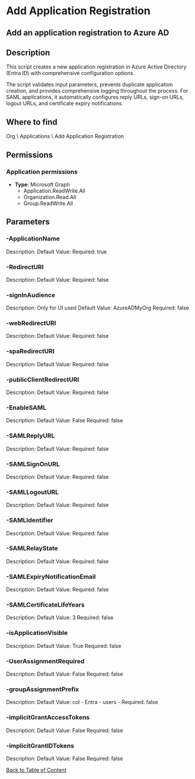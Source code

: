 # Add Application Registration

## Add an application registration to Azure AD

## Description
This script creates a new application registration in Azure Active Directory (Entra ID) with comprehensive configuration options.

The script validates input parameters, prevents duplicate application creation, and provides comprehensive logging
throughout the process. For SAML applications, it automatically configures reply URLs, sign-on URLs, logout URLs,
and certificate expiry notifications.

## Where to find
Org \ Applications \ Add Application Registration

## Permissions
### Application permissions
- **Type**: Microsoft Graph
  - Application.ReadWrite.All
  - Organization.Read.All
  - Group.ReadWrite.All


## Parameters
### -ApplicationName
Description: 
Default Value: 
Required: true

### -RedirectURI
Description: 
Default Value: 
Required: false

### -signInAudience
Description: Only for UI used
Default Value: AzureADMyOrg
Required: false

### -webRedirectURI
Description: 
Default Value: 
Required: false

### -spaRedirectURI
Description: 
Default Value: 
Required: false

### -publicClientRedirectURI
Description: 
Default Value: 
Required: false

### -EnableSAML
Description: 
Default Value: False
Required: false

### -SAMLReplyURL
Description: 
Default Value: 
Required: false

### -SAMLSignOnURL
Description: 
Default Value: 
Required: false

### -SAMLLogoutURL
Description: 
Default Value: 
Required: false

### -SAMLIdentifier
Description: 
Default Value: 
Required: false

### -SAMLRelayState
Description: 
Default Value: 
Required: false

### -SAMLExpiryNotificationEmail
Description: 
Default Value: 
Required: false

### -SAMLCertificateLifeYears
Description: 
Default Value: 3
Required: false

### -isApplicationVisible
Description: 
Default Value: True
Required: false

### -UserAssignmentRequired
Description: 
Default Value: False
Required: false

### -groupAssignmentPrefix
Description: 
Default Value: col - Entra - users -
Required: false

### -implicitGrantAccessTokens
Description: 
Default Value: False
Required: false

### -implicitGrantIDTokens
Description: 
Default Value: False
Required: false


[Back to Table of Content](../../../README.md)

